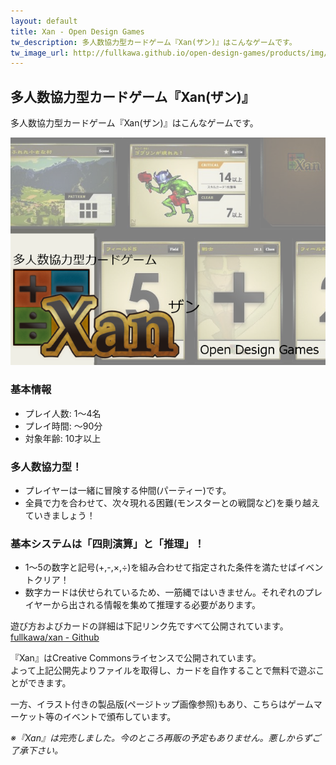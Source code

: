```yaml
---
layout: default
title: Xan - Open Design Games
tw_description: 多人数協力型カードゲーム『Xan(ザン)』はこんなゲームです。
tw_image_url: http://fullkawa.github.io/open-design-games/products/img/xan-product-image.png
---
```


## 多人数協力型カードゲーム『Xan(ザン)』

多人数協力型カードゲーム『Xan(ザン)』はこんなゲームです。

![Xan製品版イメージ画像](img/xan-product-image.png "Xan製品版イメージ画像")

### 基本情報

* プレイ人数: 1～4名
* プレイ時間: ～90分
* 対象年齢: 10才以上

### 多人数協力型！

* プレイヤーは一緒に冒険する仲間(パーティー)です。
* 全員で力を合わせて、次々現れる困難(モンスターとの戦闘など)を乗り越えていきましょう！

### 基本システムは「四則演算」と「推理」！

* 1～5の数字と記号(+,-,×,÷)を組み合わせて指定された条件を満たせばイベントクリア！
* 数字カードは伏せられているため、一筋縄ではいきません。それぞれのプレイヤーから出される情報を集めて推理する必要があります。

遊び方およびカードの詳細は下記リンク先ですべて公開されています。  
[fullkawa/xan - Github](https://github.com/fullkawa/dqz/tree/xan#-xan)

『Xan』はCreative Commonsライセンスで公開されています。  
よって上記公開先よりファイルを取得し、カードを自作することで無料で遊ぶことができます。

一方、イラスト付きの製品版(ページトップ画像参照)もあり、こちらはゲームマーケット等のイベントで頒布しています。

*※『Xan』は完売しました。今のところ再販の予定もありません。悪しからずご了承下さい。*
